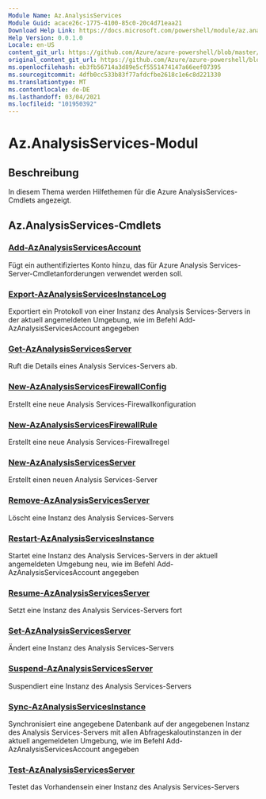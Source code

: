 ```yaml
---
Module Name: Az.AnalysisServices
Module Guid: acace26c-1775-4100-85c0-20c4d71eaa21
Download Help Link: https://docs.microsoft.com/powershell/module/az.analysisservices
Help Version: 0.0.1.0
Locale: en-US
content_git_url: https://github.com/Azure/azure-powershell/blob/master/src/AnalysisServices/AnalysisServices/help/Az.AnalysisServices.md
original_content_git_url: https://github.com/Azure/azure-powershell/blob/master/src/AnalysisServices/AnalysisServices/help/Az.AnalysisServices.md
ms.openlocfilehash: eb3fb56714a3d89e5cf5551474147a66eef07395
ms.sourcegitcommit: 4dfb0cc533b83f77afdcfbe2618c1e6c8d221330
ms.translationtype: MT
ms.contentlocale: de-DE
ms.lasthandoff: 03/04/2021
ms.locfileid: "101950392"
---
```

# Az.AnalysisServices-Modul
## Beschreibung
In diesem Thema werden Hilfethemen für die Azure AnalysisServices-Cmdlets angezeigt.

## Az.AnalysisServices-Cmdlets
### [Add-AzAnalysisServicesAccount](Add-AzAnalysisServicesAccount.md)
Fügt ein authentifiziertes Konto hinzu, das für Azure Analysis Services-Server-Cmdletanforderungen verwendet werden soll.

### [Export-AzAnalysisServicesInstanceLog](Export-AzAnalysisServicesInstanceLog.md)
Exportiert ein Protokoll von einer Instanz des Analysis Services-Servers in der aktuell angemeldeten Umgebung, wie im Befehl Add-AzAnalysisServicesAccount angegeben

### [Get-AzAnalysisServicesServer](Get-AzAnalysisServicesServer.md)
Ruft die Details eines Analysis Services-Servers ab.

### [New-AzAnalysisServicesFirewallConfig](New-AzAnalysisServicesFirewallConfig.md)
Erstellt eine neue Analysis Services-Firewallkonfiguration 

### [New-AzAnalysisServicesFirewallRule](New-AzAnalysisServicesFirewallRule.md)
Erstellt eine neue Analysis Services-Firewallregel

### [New-AzAnalysisServicesServer](New-AzAnalysisServicesServer.md)
Erstellt einen neuen Analysis Services-Server

### [Remove-AzAnalysisServicesServer](Remove-AzAnalysisServicesServer.md)
Löscht eine Instanz des Analysis Services-Servers

### [Restart-AzAnalysisServicesInstance](Restart-AzAnalysisServicesInstance.md)
Startet eine Instanz des Analysis Services-Servers in der aktuell angemeldeten Umgebung neu, wie im Befehl Add-AzAnalysisServicesAccount angegeben

### [Resume-AzAnalysisServicesServer](Resume-AzAnalysisServicesServer.md)
Setzt eine Instanz des Analysis Services-Servers fort

### [Set-AzAnalysisServicesServer](Set-AzAnalysisServicesServer.md)
Ändert eine Instanz des Analysis Services-Servers

### [Suspend-AzAnalysisServicesServer](Suspend-AzAnalysisServicesServer.md)
Suspendiert eine Instanz des Analysis Services-Servers

### [Sync-AzAnalysisServicesInstance](Sync-AzAnalysisServicesInstance.md)
Synchronisiert eine angegebene Datenbank auf der angegebenen Instanz des Analysis Services-Servers mit allen Abfrageskaloutinstanzen in der aktuell angemeldeten Umgebung, wie im Befehl Add-AzAnalysisServicesAccount angegeben

### [Test-AzAnalysisServicesServer](Test-AzAnalysisServicesServer.md)
Testet das Vorhandensein einer Instanz des Analysis Services-Servers

